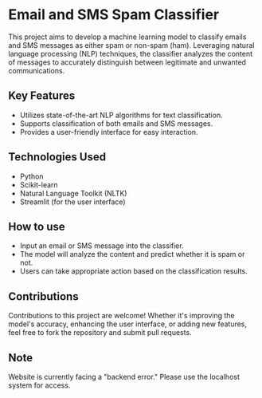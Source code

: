 
# Email and SMS Spam Classifier

This project aims to develop a machine learning model to classify emails and SMS messages as either spam or non-spam (ham). Leveraging natural language processing (NLP) techniques, the classifier analyzes the content of messages to accurately distinguish between legitimate and unwanted communications.




## Key Features

- Utilizes state-of-the-art NLP algorithms for text classification.
- Supports classification of both emails and SMS messages.
- Provides a user-friendly interface for easy interaction.


## Technologies Used
- Python
- Scikit-learn
- Natural Language Toolkit (NLTK)
- Streamlit (for the user interface)
## How to use

- Input an email or SMS message into the classifier.
- The model will analyze the content and predict whether it is spam or not.
- Users can take appropriate action based on the classification results.
## Contributions

Contributions to this project are welcome! Whether it's improving the model's accuracy, enhancing the user interface, or adding new features, feel free to fork the repository and submit pull requests.

## Note 
Website is currently facing a "backend error." Please use the localhost system for access.

